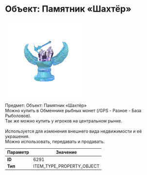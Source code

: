 # Объект: Памятник «Шахтёр»

![Item Image](../img/6291.webp?raw=true)

Предмет: Объект: Памятник «Шахтёр»<br>Можно купить в Обменнике рыбных монет (/GPS - Разное - База Рыболовов).<br>Так же можно купить у игроков на центральном рынке.<br><br>Используется для изменения внешнего вида недвижимости и её украшения.<br>Можно использовать, передавать и продавать.


| Параметр | Значение |
|----------|----------|
| **ID** | 6291 |
| **Тип** | ITEM_TYPE_PROPERTY_OBJECT |


